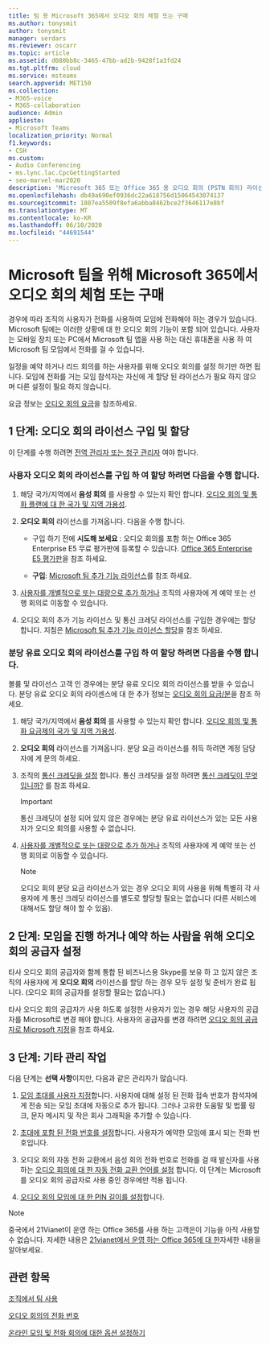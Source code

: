 ```yaml
---
title: 팀 용 Microsoft 365에서 오디오 회의 체험 또는 구매
ms.author: tonysmit
author: tonysmit
manager: serdars
ms.reviewer: oscarr
ms.topic: article
ms.assetid: d080bb8c-3465-47bb-ad2b-9428f1a3fd24
ms.tgt.pltfrm: cloud
ms.service: msteams
search.appverid: MET150
ms.collection:
- M365-voice
- M365-collaboration
audience: Admin
appliesto:
- Microsoft Teams
localization_priority: Normal
f1.keywords:
- CSH
ms.custom:
- Audio Conferencing
- ms.lync.lac.CpcGettingStarted
- seo-marvel-mar2020
description: 'Microsoft 365 또는 Office 365 용 오디오 회의 (PSTN 회의) 라이선스를 구입 하거나 구매 하 여 사용자가 전화를 걸 수 있는 컨퍼런스 통화를 설정 하는 방법에 대해 알아봅니다. '
ms.openlocfilehash: db49a690ef0936dc22a618756d15064543074137
ms.sourcegitcommit: 1807ea5509f8efa6abba8462bce2f3646117e8bf
ms.translationtype: MT
ms.contentlocale: ko-KR
ms.lasthandoff: 06/10/2020
ms.locfileid: "44691544"
---
```

# <a name="try-or-purchase-audio-conferencing-in-microsoft-365-for-microsoft-teams"></a>Microsoft 팀을 위해 Microsoft 365에서 오디오 회의 체험 또는 구매

경우에 따라 조직의 사용자가 전화를 사용하여 모임에 전화해야 하는 경우가 있습니다. Microsoft 팀에는 이러한 상황에 대 한 오디오 회의 기능이 포함 되어 있습니다. 사용자는 모바일 장치 또는 PC에서 Microsoft 팀 앱을 사용 하는 대신 휴대폰을 사용 하 여 Microsoft 팀 모임에서 전화를 걸 수 있습니다.

일정을 예약 하거나 리드 회의를 하는 사용자를 위해 오디오 회의를 설정 하기만 하면 됩니다. 모임에 전화를 거는 모임 참석자는 자신에 게 할당 된 라이선스가 필요 하지 않으며 다른 설정이 필요 하지 않습니다.

요금 정보는 [오디오 회의 요금](https://products.office.com/skype-for-business/audio-conferencing#Requirements)을 참조하세요.

## <a name="step-1-buy-and-assign-audio-conferencing-licenses"></a>1 단계: 오디오 회의 라이선스 구입 및 할당

이 단계를 수행 하려면 [전역 관리자 또는 청구 관리자](https://support.office.com/article/da585eea-f576-4f55-a1e0-87090b6aaa9d) 여야 합니다.

### <a name="to-buy-and-assign-user-audio-conferencing-licenses"></a>사용자 오디오 회의 라이선스를 구입 하 여 할당 하려면 다음을 수행 합니다.

1. 해당 국가/지역에서 **음성 회의** 를 사용할 수 있는지 확인 합니다. [오디오 회의 및 통화 플랜에 대 한 국가 및 지역 가용성](country-and-region-availability-for-audio-conferencing-and-calling-plans/country-and-region-availability-for-audio-conferencing-and-calling-plans.md). 
    
2. **오디오 회의** 라이선스를 가져옵니다. 다음을 수행 합니다.

   - 구입 하기 전에 **시도해 보세요** : 오디오 회의를 포함 하는 Office 365 Enterprise E5 무료 평가판에 등록할 수 있습니다. [Office 365 Enterprise E5 평가판](https://portal.office.com/Signup?OfferId=101bde18-5ffb-4d79-a47b-f5b2c62525b3)을 참조 하세요.

   - **구입**: [Microsoft 팀 추가 기능 라이선스](teams-add-on-licensing/microsoft-teams-add-on-licensing.md)를 참조 하세요.

3. [사용자를 개별적으로 또는 대량으로 추가 하거나](https://docs.microsoft.com/microsoft-365/admin/add-users/add-users) 조직의 사용자에 게 예약 또는 선행 회의로 이동할 수 있습니다.

4. 오디오 회의 추가 기능 라이선스 및 통신 크레딧 라이선스를 구입한 경우에는 할당 합니다. 지침은 [Microsoft 팀 추가 기능 라이선스 할당](teams-add-on-licensing/assign-teams-add-on-licenses.md)을 참조 하세요.

### <a name="to-buy-and-assign-pay-per-minute-audio-conferencing-licenses"></a>분당 유료 오디오 회의 라이선스를 구입 하 여 할당 하려면 다음을 수행 합니다.

볼륨 및 라이선스 고객 인 경우에는 분당 유료 오디오 회의 라이선스를 받을 수 있습니다. 분당 유료 오디오 회의 라이센스에 대 한 추가 정보는 [오디오 회의 요금/분](audio-conferencing-pay-per-minute.md)을 참조 하세요. 
  
1. 해당 국가/지역에서 **음성 회의** 를 사용할 수 있는지 확인 합니다. [오디오 회의 및 통화 요금제의 국가 및 지역 가용성](country-and-region-availability-for-audio-conferencing-and-calling-plans/country-and-region-availability-for-audio-conferencing-and-calling-plans.md). 
    
2. **오디오 회의** 라이선스를 가져옵니다. 분당 요금 라이선스를 취득 하려면 계정 담당자에 게 문의 하세요.
    
3. 조직의 [통신 크레딧을 설정](set-up-communications-credits-for-your-organization.md) 합니다. 통신 크레딧을 설정 하려면 [통신 크레딧이 무엇입니까?](what-are-communications-credits.md) 를 참조 하세요.
    
    > [!IMPORTANT]
    > 통신 크레딧이 설정 되어 있지 않은 경우에는 분당 유료 라이선스가 있는 모든 사용자가 오디오 회의를 사용할 수 없습니다.

4. [사용자를 개별적으로 또는 대량으로 추가 하거나](https://docs.microsoft.com/microsoft-365/admin/add-users/add-users) 조직의 사용자에 게 예약 또는 선행 회의로 이동할 수 있습니다.

    > [!NOTE]
    > 오디오 회의 분당 요금 라이선스가 있는 경우 오디오 회의 사용을 위해 특별히 각 사용자에 게 통신 크레딧 라이선스를 별도로 할당할 필요는 없습니다 (다른 서비스에 대해서도 할당 해야 할 수 있음).

## <a name="step-2-set-the-audio-conferencing-provider-for-people-who-lead-or-schedule-meetings"></a>2 단계: 모임을 진행 하거나 예약 하는 사람을 위해 오디오 회의 공급자 설정

타사 오디오 회의 공급자와 함께 통합 된 비즈니스용 Skype를 보유 하 고 있지 않은 조직의 사용자에 게 **오디오 회의** 라이선스를 할당 하는 경우 모두 설정 및 준비가 완료 됩니다. (오디오 회의 공급자를 설정할 필요는 없습니다.)

타사 오디오 회의 공급자가 사용 하도록 설정한 사용자가 있는 경우 해당 사용자의 공급자를 Microsoft로 변경 해야 합니다. 사용자의 공급자를 변경 하려면 [오디오 회의 공급자로 Microsoft 지정](https://docs.microsoft.com/skypeforbusiness/audio-conferencing-in-office-365/assign-microsoft-as-the-audio-conferencing-provider)을 참조 하세요.

## <a name="step-3-other-admin-tasks"></a>3 단계: 기타 관리 작업

다음 단계는 **선택 사항**이지만, 다음과 같은 관리자가 많습니다.

1. [모임 초대를 사용자 지정](/skypeforbusiness/set-up-skype-for-business-online/customize-meeting-invitations)합니다. 사용자에 대해 설정 된 전화 접속 번호가 참석자에 게 전송 되는 모임 초대에 자동으로 추가 됩니다. 그러나 고유한 도움말 및 법률 링크, 문자 메시지 및 작은 회사 그래픽을 추가할 수 있습니다.

2. [초대에 포함 된 전화 번호를 설정](set-the-phone-numbers-included-on-invites-in-teams.md)합니다. 사용자가 예약한 모임에 표시 되는 전화 번호입니다.

3. 오디오 회의 자동 전화 교환에서 음성 회의 전화 번호로 전화를 걸 때 발신자를 사용 하는 [오디오 회의에 대 한 자동 전화 교환 언어를 설정](set-auto-attendant-languages-for-audio-conferencing-in-teams.md) 합니다. 이 단계는 Microsoft를 오디오 회의 공급자로 사용 중인 경우에만 적용 됩니다.

4. [오디오 회의 모임에 대 한 PIN 길이를 설정](set-the-pin-length-for-audio-conferencing-meetings-in-teams.md)합니다.


> [!NOTE]
> 중국에서 21Vianet이 운영 하는 Office 365를 사용 하는 고객은이 기능을 아직 사용할 수 없습니다. 자세한 내용은 [21vianet에서 운영 하는 Office 365에 대 한](https://support.office.com/article/A8AB5061-3346-4DA0-BB7C-5260822B53AE)자세한 내용을 알아보세요.

## <a name="related-topics"></a>관련 항목

[조직에서 팀 사용](office-365-set-up.md)

[오디오 회의의 전화 번호](phone-numbers-for-audio-conferencing-in-teams.md)

[온라인 모임 및 전화 회의에 대한 옵션 설정하기](https://support.office.com/article/DCD1CA39-0C1F-466C-9573-F04138FEF5E2)
